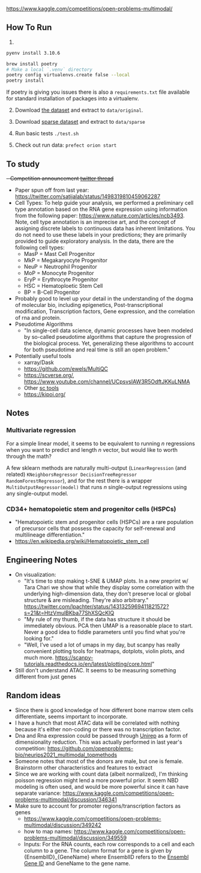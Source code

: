 https://www.kaggle.com/competitions/open-problems-multimodal/
## How To Run
1. 
```sh
pyenv install 3.10.6
```

```sh
brew install poetry
# Make a local `.venv` directory
poetry config virtualenvs.create false --local
poetry install
```

If poetry is giving you issues there is also a `requirements.txt` file available for standard installation of packages into a virtualenv.

2. Download [the dataset](https://www.kaggle.com/competitions/open-problems-multimodal/data) and extract to `data/original`.
3. Download [sparse dataset](https://www.kaggle.com/datasets/fabiencrom/multimodal-single-cell-as-sparse-matrix) and extract to `data/sparse`

4. Run basic tests `./test.sh`

5. Check out run data: `prefect orion start`


## To study
~~- Competition announcement [twitter thread](https://twitter.com/dbburkhardt/status/1559304603933589504)~~
   - Paper spun off from last year: https://twitter.com/satijalab/status/1498319810459062287
- Cell Types: To help guide your analysis, we performed a preliminary cell type annotation based on the RNA gene expression using information from the following paper: https://www.nature.com/articles/ncb3493. Note, cell type annotation is an imprecise art, and the concept of assigning discrete labels to continuous data has inherent limitations. You do not need to use these labels in your predictions; they are primarily provided to guide exploratory analysis. In the data, there are the following cell types:
  - MasP = Mast Cell Progenitor
  - MkP = Megakaryocyte Progenitor
  - NeuP = Neutrophil Progenitor
  - MoP = Monocyte Progenitor
  - EryP = Erythrocyte Progenitor 
  - HSC = Hematoploetic Stem Cell 
  - BP = B-Cell Progenitor
- Probably good to level up your detail in the understanding of the dogma of molecular bio, including epigenetics, Post-transcriptional modification, Transcription factors, Gene expression, and the correlation of rna and protein.
- Pseudotime Algorithms
  - "In single-cell data science, dynamic processes have been modeled by so-called pseudotime algorithms that capture the progression of the biological process. Yet, generalizing these algorithms to account for both pseudotime and real time is still an open problem."
- Potentially useful tools
  - xarray/Dask
  - https://github.com/ewels/MultiQC
  - https://scverse.org/, https://www.youtube.com/channel/UCpsvsIAW3R5OdftJKKuLNMA
  - Other [sc tools](https://www.kaggle.com/competitions/open-problems-multimodal/discussion/344816) 
  - https://kipoi.org/

## Notes

### Multivariate regression

For a simple linear model, it seems to be equivalent to running $n$ regressions when you want to predict and length $n$ vector, but would like to worth through the math?

A few sklearn methods are naturally multi-output (`LinearRegression` (and related) `KNeighborsRegressor DecisionTreeRegressor RandomForestRegressor`), and for the rest there is a wrapper `MultiOutputRegressor(model)` that runs $n$ single-output regressions using any single-output model. 

### CD34+ hematopoietic stem and progenitor cells (HSPCs)
- "Hematopoietic stem and progenitor cells (HSPCs) are a rare population of precursor cells that possess the capacity for self-renewal and multilineage differentiation."
- https://en.wikipedia.org/wiki/Hematopoietic_stem_cell


## Engineering Notes
 
- On visualization:
  - "It's time to stop making t-SNE & UMAP plots. In a new preprint w/ Tara Chari we show that while they display some correlation with the underlying high-dimension data, they don't preserve local or global structure & are misleading. They're also arbitrary." https://twitter.com/lpachter/status/1431325969411821572?s=21&t=HtzVmulBKba77ShXSQcKIQ
  - "My rule of my thumb, if the data has structure it should be immediately obvious. PCA then UMAP is a reasonable place to start. Never a good idea to fiddle parameters until you find what you're looking for."
  - "Well, I’ve used a lot of umaps in my day, but scanpy has really convenient plotting tools for heatmaps, dotplots,  violin plots, and much more. https://scanpy-tutorials.readthedocs.io/en/latest/plotting/core.html"
- Still don't understand ATAC. It seems to be measuring something different from just genes

## Random ideas
- Since there is good knowledge of how different bone marrow stem cells differentiate, seems important to incorporate. 
- I have a hunch that most ATAC data will be correlated with nothing because it's either non-coding or there was no transcription factor. 
- Dna and Rna expression could be passed through [Unirep](https://github.com/ElArkk/jax-unirep) as a form of dimensionality reduction. This was actually performed in last year's competition: https://github.com/openproblems-bio/neurips2021_multimodal_topmethods 
- Someone notes that most of the donors are male, but one is female. Brainstorm other characteristics and features to extract
- Since we are working with count data (albeit normalized), I'm thinking poisson regression might lend a more powerful prior. It seem NBD modeling is often used, and would be more powerful since it can have separate variance: https://www.kaggle.com/competitions/open-problems-multimodal/discussion/346341 
- Make sure to account for promoter regions/transcription factors as genes
  - https://www.kaggle.com/competitions/open-problems-multimodal/discussion/349242
  - how to map names: https://www.kaggle.com/competitions/open-problems-multimodal/discussion/349559
  - Inputs: For the RNA counts, each row corresponds to a cell and each column to a gene. The column format for a gene is given by {EnsemblID}_{GeneName} where EnsemblID refers to the [Ensembl Gene ID](https://www.ebi.ac.uk/training/online/courses/ensembl-browsing-genomes/navigating-ensembl/investigating-a-gene/#:~:text=Ensembl%20gene%20IDs%20begin%20with,of%20species%20other%20than%20human) and GeneName to the gene name.

